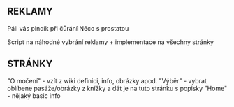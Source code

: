 ## REKLAMY
Páli vás pindík při čůrání
Něco s prostatou

Script na náhodné vybrání reklamy + implementace na všechny stránky

## STRÁNKY
"O močení" - vzít z wiki definici, info, obrázky apod.
"Výběr" - vybrat oblíbene pasáže/obrázky z knížky a dát je na tuto stránku s popisky
"Home" - nějaký basic info
